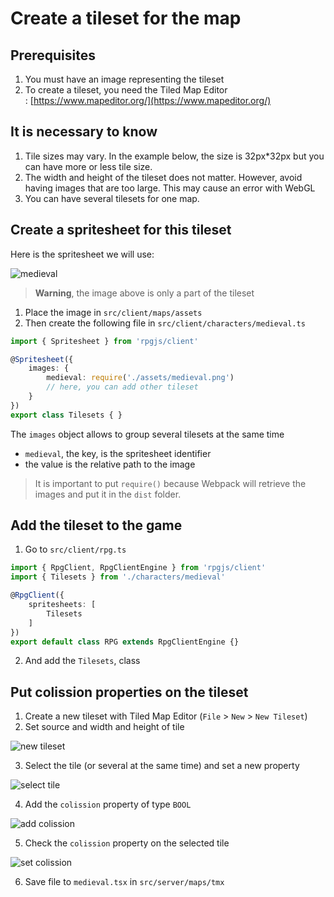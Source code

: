 # Create a tileset for the map

## Prerequisites

1. You must have an image representing the tileset
2. To create a tileset, you need the Tiled Map Editor : [https://www.mapeditor.org/](https://www.mapeditor.org/)

## It is necessary to know

1. Tile sizes may vary. In the example below, the size is 32px*32px but you can have more or less tile size.
2. The width and height of the tileset does not matter. However, avoid having images that are too large. This may cause an error with WebGL
3. You can have several tilesets for one map.

## Create a spritesheet for this tileset

Here is the spritesheet we will use:

![medieval](/assets/medieval.png)

> **Warning**, the image above is only a part of the tileset

1. Place the image in `src/client/maps/assets`
2. Then create the following file in `src/client/characters/medieval.ts`

```ts
import { Spritesheet } from 'rpgjs/client'

@Spritesheet({
    images: {
        medieval: require('./assets/medieval.png')
        // here, you can add other tileset
    }
})
export class Tilesets { }
```

The `images` object allows to group several tilesets at the same time
- `medieval`, the key, is the spritesheet identifier
- the value is the relative path to the image

> It is important to put `require()` because Webpack will retrieve the images and put it in the `dist` folder. 

## Add the tileset to the game

1. Go to `src/client/rpg.ts`

```ts
import { RpgClient, RpgClientEngine } from 'rpgjs/client'
import { Tilesets } from './characters/medieval'

@RpgClient({
    spritesheets: [
        Tilesets
    ]
})
export default class RPG extends RpgClientEngine {}
```

2. And add the `Tilesets`, class 

## Put colission properties on the tileset

1. Create a new tileset with Tiled Map Editor (`File` > `New` > `New Tileset`)
2. Set source and width and height of tile

![new tileset](/assets/new-tileset.png)

3. Select the tile (or several at the same time) and set a new property

![select tile](/assets/select-tile.jpeg)

4. Add the `colission` property of type `BOOL`

![add colission](/assets/add-colission.png)

5. Check the `colission` property on the selected tile

![set colission](/assets/set-colission.jpeg)

6. Save file to `medieval.tsx` in `src/server/maps/tmx`